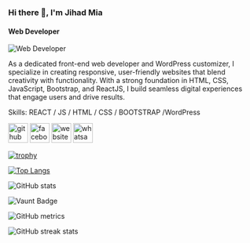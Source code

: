 ### Hi there 👋, I'm Jihad Mia
#### Web Developer
![Web Developer](https://media.licdn.com/dms/image/v2/D4E16AQEczD4meOz0Wg/profile-displaybackgroundimage-shrink_350_1400/profile-displaybackgroundimage-shrink_350_1400/0/1724135596672?e=1729728000&v=beta&t=-7kgORICI-H71vZPooNL9VasNzG_X1bLRQs6e8B2kB8)

As a dedicated front-end web developer and WordPress customizer, I specialize in creating responsive, user-friendly websites that blend creativity with functionality. With a strong foundation in HTML, CSS, JavaScript, Bootstrap, and ReactJS, I build seamless digital experiences that engage users and drive results.

Skills:  REACT / JS / HTML / CSS / BOOTSTRAP /WordPress



[<img src='https://cdn.jsdelivr.net/npm/simple-icons@3.0.1/icons/github.svg' alt='github' height='40'>](https://github.com/sejihad)  [<img src='https://cdn.jsdelivr.net/npm/simple-icons@3.0.1/icons/facebook.svg' alt='facebook' height='40'>](https://www.facebook.com/jihad639)  [<img src='https://cdn.jsdelivr.net/npm/simple-icons@3.0.1/icons/icloud.svg' alt='website' height='40'>](https://sejihad.vercel.app/)  [<img src='https://cdn.jsdelivr.net/npm/simple-icons@3.0.1/icons/whatsapp.svg' alt='whatsapp' height='40'>](https://wa.me/01717639363)  

[![trophy](https://github-profile-trophy.vercel.app/?username=sejihad)](https://github.com/ryo-ma/github-profile-trophy)

[![Top Langs](https://github-readme-stats.vercel.app/api/top-langs/?username=sejihad)](https://github.com/anuraghazra/github-readme-stats)

![GitHub stats](https://github-readme-stats.vercel.app/api?username=sejihad&show_icons=true)  

![Vaunt Badge](https://api.vaunt.dev/v1/github/entities/sejihad/contributions?format=svg&private=false)  

![GitHub metrics](https://metrics.lecoq.io/sejihad)  

![GitHub streak stats](https://streak-stats.demolab.com/?user=sejihad)  

